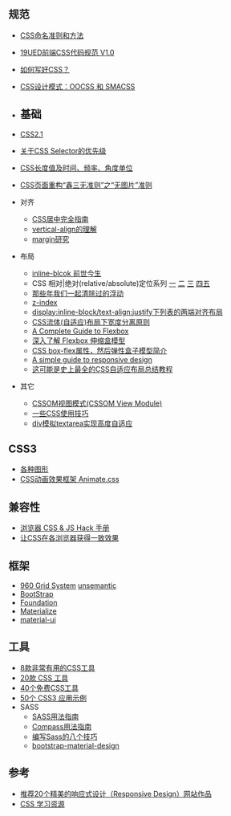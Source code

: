 ## 规范
* [CSS命名准则和方法](http://www.blueidea.com/tech/web/2010/7972.asp)
* [19UED前端CSS代码规范 V1.0](http://blog.19ued.com/?p=1507)
* [如何写好CSS？](http://blog.segmentfault.com/tychio/1190000000531277)
* [CSS设计模式：OOCSS 和 SMACSS](http://blog.jobbole.com/76030/)
 
* ## 基础
* [CSS2.1](http://www.w3.org/Style/CSS/specs#css21)
* [关于CSS Selector的优先级](http://www.blueidea.com/tech/web/2011/8388.asp)
* [CSS长度值及时间、频率、角度单位](http://www.zhangxinxu.com/wordpress/?p=1494)
* [CSS页面重构“鑫三无准则”之“无图片”准则](http://www.zhangxinxu.com/wordpress/2011/05/css%E9%A1%B5%E9%9D%A2%E9%87%8D%E6%9E%84%E9%91%AB%E4%B8%89%E6%97%A0%E5%87%86%E5%88%99%E4%B9%8B%E6%97%A0%E5%9B%BE%E7%89%87%E5%87%86%E5%88%99/)
* 对齐
     * [CSS居中完全指南](http://css-tricks.com/centering-css-complete-guide/)
     * [vertical-align的理解](http://www.cnblogs.com/onlysea/archive/2011/09/23/2185480.html)
     * [margin研究](http://blog.csdn.net/tearsmo/article/details/6888326)
* 布局
     * [inline-blcok 前世今生](http://ued.taobao.com/blog/2012/08/15/inline-blcok/)
     * CSS 相对|绝对(relative/absolute)定位系列 [一](http://www.zhangxinxu.com/wordpress/?p=1287) [二](http://www.zhangxinxu.com/wordpress/2010/12/css-%e7%9b%b8%e5%af%b9%e7%bb%9d%e5%af%b9relativeabsolute%e5%ae%9a%e4%bd%8d%e7%b3%bb%e5%88%97%ef%bc%88%e4%ba%8c%ef%bc%89/) [三](http://www.zhangxinxu.com/wordpress/?p=1528) [四](http://www.zhangxinxu.com/wordpress/2011/08/css%e7%9b%b8%e5%af%b9%e5%ae%9a%e4%bd%8drelative%e7%bb%9d%e5%af%b9%e5%ae%9a%e4%bd%8dabsolute%e7%b3%bb%e5%88%97%ef%bc%88%e5%9b%9b%ef%bc%89/)[五](http://www.zhangxinxu.com/wordpress/2011/08/css%e7%9b%b8%e5%af%b9%e5%ae%9a%e4%bd%8d%e7%bb%9d%e5%af%b9%e5%ae%9a%e4%bd%8d%e4%ba%94%e4%b9%8bz-index%e7%af%87/)
     * [那些年我们一起清除过的浮动](http://www.cnblogs.com/lhb25/p/story-of-clear-float.html)
     * [z-index](http://www.neoease.com/css-z-index-property-and-layering-tree/)
     * [display:inline-block/text-align:justify下列表的两端对齐布局](http://www.zhangxinxu.com/wordpress/?p=1514)
     * [CSS流体(自适应)布局下宽度分离原则](http://www.zhangxinxu.com/wordpress/?p=1463)
     * [A Complete Guide to Flexbox](https://css-tricks.com/snippets/css/a-guide-to-flexbox/)
     * [深入了解 Flexbox 伸缩盒模型](http://www.zhangxinxu.com/wordpress/?p=1338)
     * [CSS box-flex属性，然后弹性盒子模型简介](http://www.zhangxinxu.com/wordpress/?p=1338)
     * [A simple guide to responsive design](http://www.adamkaplan.me/grid/)
     * [这可能是史上最全的CSS自适应布局总结教程](http://www.cnblogs.com/qieguo/p/5421252.html)
* 其它
     * [CSSOM视图模式(CSSOM View Module)](http://www.zhangxinxu.com/wordpress/2011/09/cssom%E8%A7%86%E5%9B%BE%E6%A8%A1%E5%BC%8Fcssom-view-module%E7%9B%B8%E5%85%B3%E6%95%B4%E7%90%86%E4%B8%8E%E4%BB%8B%E7%BB%8D/)
     * [一些CSS使用技巧](http://www.ruanyifeng.com/blog/2010/03/css_cookbook.html)
     * [div模拟textarea实现高度自适应](http://www.zhangxinxu.com/wordpress/?p=1362)

## CSS3
* [各种图形](http://css-tricks.com/examples/ShapesOfCSS/?=derp)
* [CSS动画效果框架 Animate.css](http://daneden.me/animate/)

## 兼容性
* [浏览器 CSS & JS Hack 手册](http://www.cnblogs.com/lhb25/archive/2013/03/11/browser-css-js-hacks-browserhacks.html)
* [让CSS在各浏览器获得一致效果](http://necolas.github.com/normalize.css/)

## 框架 
* [960 Grid System](http://960.gs/) [unsemantic](http://unsemantic.com/)
* [BootStrap](http://getbootstrap.com/)
* [Foundation](http://foundation.zurb.com/)
* [Materialize](http://materializecss.com/getting-started.html)
* [material-ui](http://material-ui.com/#/get-started)

## 工具
* [8款非常有用的CSS工具](http://www.cnbeta.com/articles/150250.htm)
* [20款 CSS 工具](http://www.cnblogs.com/lhb25/archive/2011/05/19/2046034.html)
* [40个免费CSS工具](http://www.cnblogs.com/lhb25/archive/2011/04/20/2001131.html)
* [50个 CSS3 应用示例](http://www.cnblogs.com/lhb25/archive/2011/04/26/2016571.html)
* SASS
     * [SASS用法指南](http://www.ruanyifeng.com/blog/2012/06/sass.html)
     * [Compass用法指南](http://www.ruanyifeng.com/blog/2012/11/compass.html)
     * [编写Sass的八个技巧](http://www.w3cplus.com/preprocessor/8-tips-help-get-best-sass.html)
     * [bootstrap-material-design](http://fezvrasta.github.io/bootstrap-material-design/)

## 参考
* [推荐20个精美的响应式设计（Responsive Design）网站作品](http://www.cnblogs.com/lhb25/archive/2012/06/26/20-awesome-responsive-websites.html)
* [CSS 学习资源](http://blog.jobbole.com/79370/)
